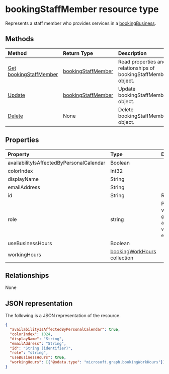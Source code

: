 # bookingStaffMember resource type

Represents a staff member who provides services in a [bookingBusiness](bookingbusiness.md).


## Methods

| Method		   | Return Type	|Description|
|:---------------|:--------|:----------|
|[Get bookingStaffMember](../api/bookingstaffmember_get.md) | [bookingStaffMember](bookingstaffmember.md) |Read properties and relationships of bookingStaffMember object.|
|[Update](../api/bookingstaffmember_update.md) | [bookingStaffMember](bookingstaffmember.md)	|Update bookingStaffMember object. |
|[Delete](../api/bookingstaffmember_delete.md) | None |Delete bookingStaffMember object. |

## Properties
| Property	   | Type	|Description|
|:---------------|:--------|:----------|
|availabilityIsAffectedByPersonalCalendar|Boolean||
|colorIndex|Int32||
|displayName|String||
|emailAddress|String||
|id|String| Read-only.|
|role|string| Possible values are: `guest`, `administrator`, `viewer`, `externalGuest`.|
|useBusinessHours|Boolean||
|workingHours|[bookingWorkHours](bookingworkhours.md) collection||

## Relationships
None


## JSON representation

The following is a JSON representation of the resource.

<!-- {
  "blockType": "resource",
  "optionalProperties": [

  ],
  "@odata.type": "microsoft.graph.bookingStaffMember"
}-->

```json
{
  "availabilityIsAffectedByPersonalCalendar": true,
  "colorIndex": 1024,
  "displayName": "String",
  "emailAddress": "String",
  "id": "String (identifier)",
  "role": "string",
  "useBusinessHours": true,
  "workingHours": [{"@odata.type": "microsoft.graph.bookingWorkHours"}]
}

```

<!-- uuid: 8fcb5dbc-d5aa-4681-8e31-b001d5168d79
2015-10-25 14:57:30 UTC -->
<!-- {
  "type": "#page.annotation",
  "description": "bookingStaffMember resource",
  "keywords": "",
  "section": "documentation",
  "tocPath": ""
}-->